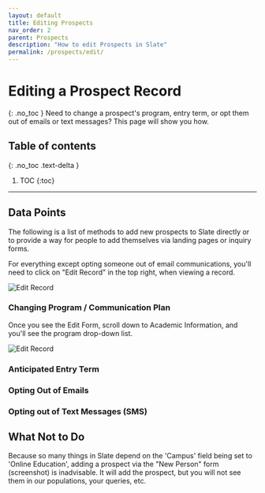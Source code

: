 ```yaml
---
layout: default
title: Editing Prospects
nav_order: 2
parent: Prospects
description: "How to edit Prospects in Slate"
permalink: /prospects/edit/
---
```


# Editing a Prospect Record
{: .no_toc }
Need to change a prospect's program, entry term, or opt them out of emails or text messages? This page will show you how.

## Table of contents
{: .no_toc .text-delta }

1. TOC
{:toc}

---

## Data Points
The following is a list of methods to add new prospects to Slate directly or to provide a way for people to add themselves via landing pages or inquiry forms.

For everything except opting someone out of email communications, you'll need to click on "Edit Record" in the top right, when viewing a record.

![Edit Record]({{site.url}}{{site.baseurl}}/assets/images/prospects/edit_record.png)

### Changing Program / Communication Plan
Once you see the Edit Form, scroll down to Academic Information, and you'll see the program drop-down list.

![Edit Record]({{site.url}}{{site.baseurl}}/assets/images/prospects/academic_programs.png)

### Anticipated Entry Term

### Opting Out of Emails

### Opting out of Text Messages (SMS)

## What Not to Do
Because so many things in Slate depend on the 'Campus' field being set to 'Online Education', adding a prospect via the "New Person" form (screenshot) is inadvisable. It will add the prospect, but you will not see them in our populations, your queries, etc.
